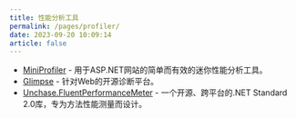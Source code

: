 ```yaml
---
title: 性能分析工具
permalink: /pages/profiler/
date: 2023-09-20 10:09:14
article: false
---
```

- [MiniProfiler](https://github.com/MiniProfiler/dotnet)  - 用于ASP.NET网站的简单而有效的迷你性能分析工具。 
- [Glimpse](https://github.com/glimpse/glimpse)  - 针对Web的开源诊断平台。 
- [Unchase.FluentPerformanceMeter](https://github.com/unchase/Unchase.FluentPerformanceMeter)  - 一个开源、跨平台的.NET Standard 2.0库，专为方法性能测量而设计。
